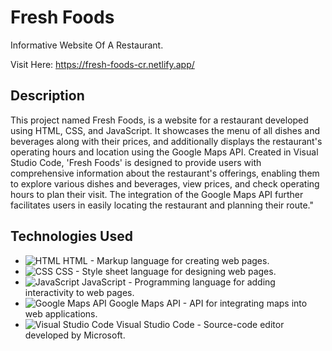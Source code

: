 # Fresh Foods

Informative Website Of A Restaurant.

Visit Here: https://fresh-foods-cr.netlify.app/

## Description

This project named Fresh Foods, is a website for a restaurant developed using HTML, CSS, and JavaScript. It showcases the menu of all dishes and beverages along with their prices, and additionally displays the restaurant's operating hours and location using the Google Maps API. Created in Visual Studio Code, 'Fresh Foods' is designed to provide users with comprehensive information about the restaurant's offerings, enabling them to explore various dishes and beverages, view prices, and check operating hours to plan their visit. The integration of the Google Maps API further facilitates users in easily locating the restaurant and planning their route."

## Technologies Used

- ![HTML](https://img.shields.io/badge/-HTML-E34F26?style=flat-square&logo=html5&logoColor=white) HTML - Markup language for creating web pages.
- ![CSS](https://img.shields.io/badge/-CSS-1572B6?style=flat-square&logo=css3&logoColor=white) CSS - Style sheet language for designing web pages.
- ![JavaScript](https://img.shields.io/badge/-JavaScript-F7DF1E?style=flat-square&logo=javascript&logoColor=black) JavaScript - Programming language for adding interactivity to web pages.
- ![Google Maps API](https://img.shields.io/badge/-Google%20Maps%20API-4285F4?style=flat-square&logo=google-maps&logoColor=white) Google Maps API - API for integrating maps into web applications.
- ![Visual Studio Code](https://img.shields.io/badge/-Visual%20Studio%20Code-007ACC?style=flat-square&logo=visual-studio-code&logoColor=white) Visual Studio Code - Source-code editor developed by Microsoft.
